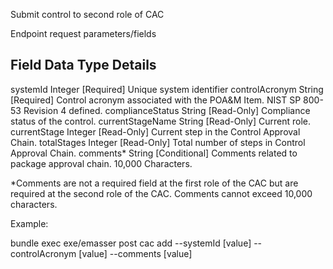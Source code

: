 Submit control to second role of CAC

Endpoint request parameters/fields

Field             Data Type  Details
-------------------------------------------------------------------------------------------------
systemId          Integer    [Required] Unique system identifier 
controlAcronym    String     [Required] Control acronym associated with the POA&M Item. NIST SP 800-53 Revision 4 defined.
complianceStatus  String     [Read-Only] Compliance status of the control.
currentStageName  String     [Read-Only] Current role.
currentStage      Integer    [Read-Only] Current step in the Control Approval Chain.
totalStages       Integer    [Read-Only] Total number of steps in Control Approval Chain.
comments*         String     [Conditional] Comments related to package approval chain. 10,000 Characters.

*Comments are not a required field at the first role of the CAC but are required at the second
role of the CAC. Comments cannot exceed 10,000 characters.

Example:

bundle exec exe/emasser post cac add --systemId [value] --controlAcronym [value] --comments [value]